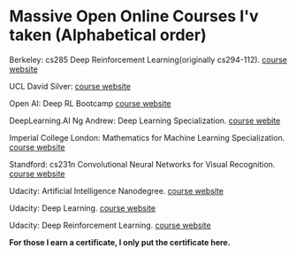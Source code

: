# Massive Open Online Courses I'v taken (Alphabetical order)

Berkeley: cs285 Deep Reinforcement Learning(originally cs294-112). [course website](http://rail.eecs.berkeley.edu/deeprlcourse-fa18/)

UCL David Silver: [course website](http://www0.cs.ucl.ac.uk/staff/D.Silver/web/Teaching.html)

Open AI: Deep RL Bootcamp [course website](https://www.youtube.com/playlist?list=PLAdk-EyP1ND8MqJEJnSvaoUShrAWYe51U)

DeepLearning.AI Ng Andrew: Deep Learning Specialization. [course webite](https://www.coursera.org/specializations/deep-learning?)

Imperial College London: Mathematics for Machine Learning Specialization. [course website](https://www.coursera.org/specializations/mathematics-machine-learning)

Standford: cs231n Convolutional Neural Networks for Visual Recognition. [course website](http://cs231n.github.io)

Udacity: Artificial Intelligence Nanodegree. [course website](https://classroom.udacity.com/nanodegrees/nd889/dashboard/overview)

Udacity: Deep Learning. [course website](https://www.udacity.com/course/deep-learning-nanodegree--nd101)

Udacity: Deep Reinforcement Learning. [course website](https://www.udacity.com/course/deep-reinforcement-learning-nanodegree--nd893)

**For those I earn a certificate, I only put the certificate here.**